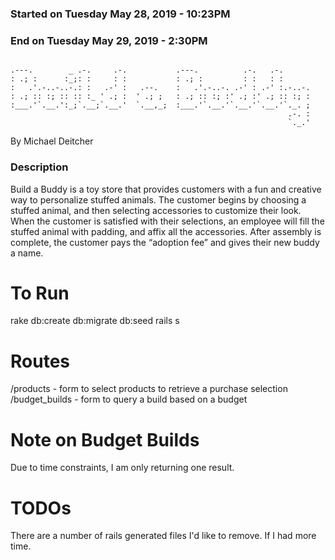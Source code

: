 ### Started on Tuesday May 28, 2019 - 10:23PM
### End on Tuesday May 29, 2019 - 2:30PM

```

.---.        _ .-.     .-.           .---.          .-.   .-.      
: .; :      :_;: :     : :           : .; :         : :   : :      
:   .'.-..-..-.: :   .-' :   .--.    :   .'.-..-. .-' : .-' :.-..-.
: .; :: :; :: :: :_ ' .; :  ' .; ;   : .; :: :; :' .; :' .; :: :; :
:___.'`.__.':_;`.__;`.__.'  `.__,_;  :___.'`.__.'`.__.'`.__.'`._. ;
                                                              .-. :
                                                              `._.'
```
By Michael Deitcher

### Description

Build a Buddy is a toy store that provides customers with a fun and creative way to personalize stuffed animals. The customer begins by choosing a stuffed animal, and then selecting accessories to customize their look. When the customer is satisfied with their selections, an employee will fill the stuffed animal with padding, and affix all the accessories. After assembly is complete, the customer pays the “adoption fee” and gives their new buddy a name.

# To Run
rake db:create db:migrate db:seed
rails s

# Routes 
/products - form to select products to retrieve a purchase selection
/budget_builds - form to query a build based on a budget

# Note on Budget Builds
Due to time constraints, I am only returning one result.

# TODOs 
There are a number of rails generated files I'd like to remove. If I had more time. 

